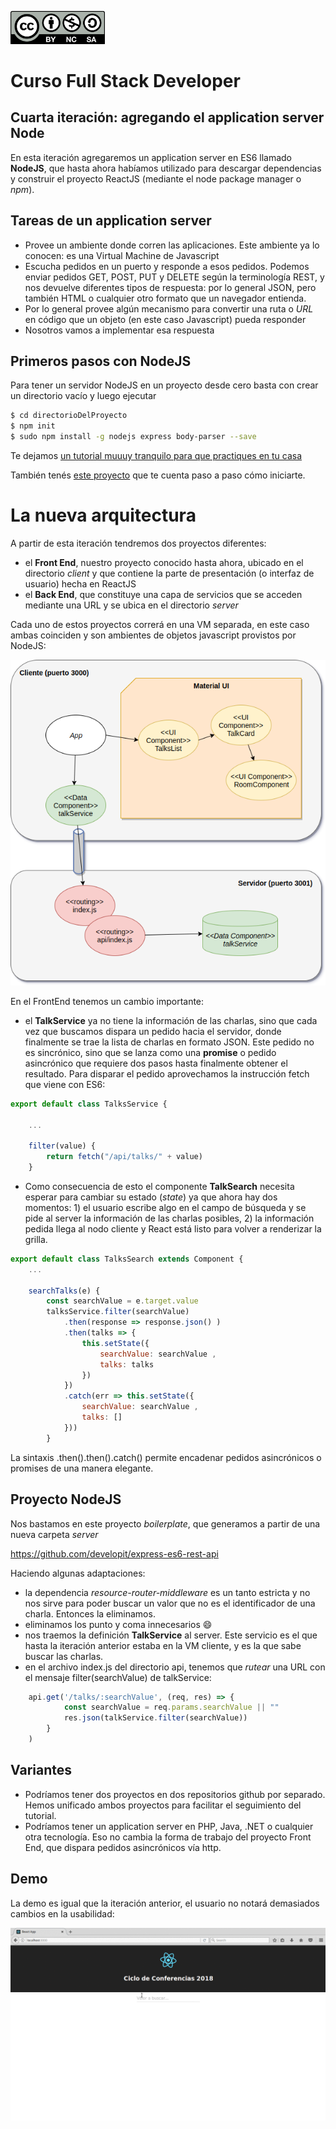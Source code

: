 <img src="images/license.png"
    width="30%" height="30%">

# Curso Full Stack Developer

## Cuarta iteración: agregando el application server Node

En esta iteración agregaremos un application server en ES6 llamado **NodeJS**, que hasta ahora habíamos utilizado para descargar dependencias y construir el proyecto ReactJS (mediante el node package manager o _npm_).

## Tareas de un application server

- Provee un ambiente donde corren las aplicaciones. Este ambiente ya lo conocen: es una Virtual Machine de Javascript
- Escucha pedidos en un puerto y responde a esos pedidos. Podemos enviar pedidos GET, POST, PUT y DELETE según la terminología REST, y nos devuelve diferentes tipos de respuesta: por lo general JSON, pero también HTML o cualquier otro formato que un navegador entienda.
- Por lo general provee algún mecanismo para convertir una ruta o _URL_ en código que un objeto (en este caso Javascript) pueda responder
- Nosotros vamos a implementar esa respuesta

## Primeros pasos con NodeJS

Para tener un servidor NodeJS en un proyecto desde cero basta con crear un directorio vacío y luego ejecutar

```bash
$ cd directorioDelProyecto
$ npm init
$ sudo npm install -g nodejs express body-parser --save
```

Te dejamos [un tutorial muuuy tranquilo para que practiques en tu casa](https://www.youtube.com/watch?v=U8XF6AFGqlc)

También tenés [este proyecto](https://github.com/babel/example-node-server) que te cuenta paso a paso cómo iniciarte.

# La nueva arquitectura

A partir de esta iteración tendremos dos proyectos diferentes:

- el **Front End**, nuestro proyecto conocido hasta ahora, ubicado en el directorio _client_ y que contiene la parte de presentación (o interfaz de usuario) hecha en ReactJS
- el **Back End**, que constituye una capa de servicios que se acceden mediante una URL y se ubica en el directorio _server_

Cada uno de estos proyectos correrá en una VM separada, en este caso ambas coinciden y son ambientes de objetos javascript provistos por NodeJS:

![](images/iteracion4.png)


En el FrontEnd tenemos un cambio importante:

- el **TalkService** ya no tiene la información de las charlas, sino que cada vez que buscamos dispara un pedido hacia el servidor, donde finalmente se trae la lista de charlas en formato JSON. Este pedido no es sincrónico, sino que se lanza como una **promise** o pedido asincrónico que requiere dos pasos hasta finalmente obtener el resultado. Para disparar el pedido aprovechamos la instrucción fetch que viene con ES6:

```javascript
export default class TalksService {

    ...

    filter(value) {
        return fetch("/api/talks/" + value)
    }
```


- Como consecuencia de esto el componente **TalkSearch** necesita esperar para cambiar su estado (_state_) ya que ahora hay dos momentos: 1) el usuario escribe algo en el campo de búsqueda y se pide al server la información de las charlas posibles, 2) la información pedida llega al nodo cliente y React está listo para volver a renderizar la grilla.

```javascript
export default class TalksSearch extends Component {
    ...

    searchTalks(e) {
        const searchValue = e.target.value
        talksService.filter(searchValue)
            .then(response => response.json() )
            .then(talks => {
                this.setState({ 
                    searchValue: searchValue ,
                    talks: talks
                })
            })
            .catch(err => this.setState({ 
                searchValue: searchValue ,
                talks: []
            }))
        }
```

La sintaxis .then().then().catch() permite encadenar pedidos asincrónicos o promises de una manera elegante.

## Proyecto NodeJS

Nos bastamos en este proyecto _boilerplate_, que generamos a partir de una nueva carpeta _server_

https://github.com/developit/express-es6-rest-api

Haciendo algunas adaptaciones:

- la dependencia _resource-router-middleware_ es un tanto estricta y no nos sirve para poder buscar un valor que no es el identificador de una charla. Entonces la eliminamos.
- eliminamos los punto y coma innecesarios :smile: 
- nos traemos la definición **TalkService** al server. Este servicio es el que hasta la iteración anterior estaba en la VM cliente, y es la que sabe buscar las charlas.
- en el archivo index.js del directorio api, tenemos que _rutear_ una URL con el mensaje filter(searchValue) de talkService:

```javascript
	api.get('/talks/:searchValue', (req, res) => {
			const searchValue = req.params.searchValue || ""
			res.json(talkService.filter(searchValue))
		}
	)
```

## Variantes

- Podríamos tener dos proyectos en dos repositorios github por separado. Hemos unificado ambos proyectos para facilitar el seguimiento del tutorial.
- Podríamos tener un application server en PHP, Java, .NET o cualquier otra tecnología. Eso no cambia la forma de trabajo del proyecto Front End, que dispara pedidos asincrónicos vía http.

## Demo

La demo es igual que la iteración anterior, el usuario no notará demasiados cambios en la usabilidad:

![](images/demo.gif)

